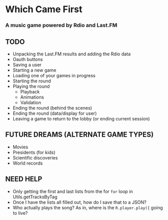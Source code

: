 # Which Came First
### A music game powered by Rdio and Last.FM

## TODO
* Unpacking the Last.FM results and adding the Rdio data
* Oauth buttons
* Saving a user
* Starting a new game
* Loading one of your games in progress
* Starting the round
* Playing the round
	* Playback
	* Animations
	* Validation
* Ending the round (behind the scenes)
* Ending the round (data/display for user)
* Leaving a game to return to the lobby (or ending current session)


## FUTURE DREAMS (ALTERNATE GAME TYPES)
* Movies
* Presidents (for kids)
* Scientific discoveries
* World records

## NEED HELP
* Only getting the first and last lists from the for `for` loop in Utils.getTracksByTag
* Once I have the lists all filled out, how do I save that to a JSON?
* Who actually plays the song? As in, where is the `R.player.play({` going to live?
